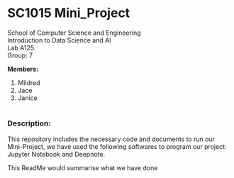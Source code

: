 # SC1015 Mini_Project
School of Computer Science and Engineering  
Introduction to Data Science and AI  
Lab A125  
Group: 7  

**Members:**
   1. Mildred
   2. Jace
   3. Janice
#
### Description:

This repository includes the necessary code and documents to run our Mini-Project, we have used the following softwares to program our project: Jupyter Notebook and Deepnote. 

This ReadMe would summarise what we have done 
